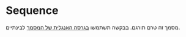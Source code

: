 # Sequence
מסמך זה טרם תורגם. בבקשה תשתמשו [בגרסה האנגלית של המסמך](../../../extensions/sequence.md) לבינתיים.